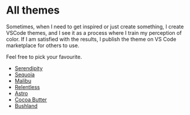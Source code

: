 # All themes

Sometimes, when I need to get inspired or just create something, I create VSCode themes, and I see it as a process where I train my perception of color. If I am satisfied with the results, I publish the theme on VS Code marketplace for others to use.

Feel free to pick your favourite.

- [Serendipity](/vscode/serendipity "Serendipity")
- [Sequoia](/vscode/sequoia "Sequoia")
- [Malibu](/vscode/malibu "Malibu")
- [Relentless](/vscode/relentless "Relentless")
- [Astro](/vscode/astro "Astro")
- [Cocoa Butter](/vscode/cocoabutter "Cocoa Butter")
- [Bushland](/vscode/bushland "Bushland")